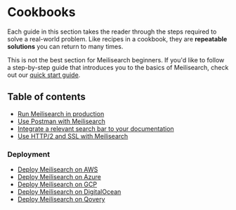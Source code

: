# Cookbooks

Each guide in this section takes the reader through the steps required to solve a real-world problem. Like recipes in a cookbook, they are **repeatable solutions** you can return to many times.

This is not the best section for Meilisearch beginners. If you'd like to follow a step-by-step guide that introduces you to the basics of Meilisearch, check out our [quick start guide](/learn/getting_started/quick_start.md).

## Table of contents

- [Run Meilisearch in production](/learn/cookbooks/running_production.md)
- [Use Postman with Meilisearch](/learn/cookbooks/postman_collection.md)
- [Integrate a relevant search bar to your documentation](/learn/cookbooks/search_bar_for_docs.md)
- [Use HTTP/2 and SSL with Meilisearch](/learn/cookbooks/http2_ssl.md)

### Deployment

- [Deploy Meilisearch on AWS](/learn/cookbooks/aws.md)
- [Deploy Meilisearch on Azure](/learn/cookbooks/azure.md)
- [Deploy Meilisearch on GCP](/learn/cookbooks/gcp.md)
- [Deploy Meilisearch on DigitalOcean](/learn/cookbooks/digitalocean_droplet.md)
- [Deploy Meilisearch on Qovery](/learn/cookbooks/qovery.md)
